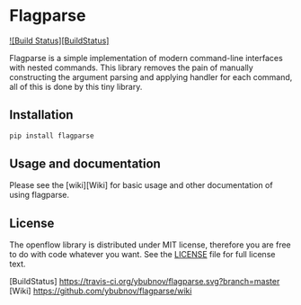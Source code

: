 # Flagparse

[![Build Status][BuildStatus]](https://travis-ci.org/ybubnov/flagparse)


Flagparse is a simple implementation of modern command-line interfaces with
nested commands. This library removes the pain of manually constructing the
argument parsing and applying handler for each command, all of this is done
by this tiny library.

## Installation

```sh
pip install flagparse
```

## Usage and documentation

Please see the [wiki][Wiki] for basic usage and other documentation of using
flagparse.

## License

The openflow library is distributed under MIT license, therefore you are free
to do with code whatever you want. See the [LICENSE](LICENSE) file for full
license text.

[BuildStatus] https://travis-ci.org/ybubnov/flagparse.svg?branch=master
[Wiki] https://github.com/ybubnov/flagparse/wiki
